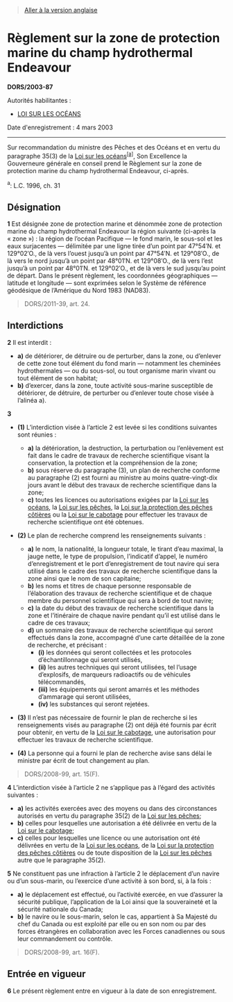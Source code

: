 > [Aller à la version anglaise](/en/Regulations/Statutory%20Orders%20and%20Regulations/2003/87.md)

# Règlement sur la zone de protection marine du champ hydrothermal Endeavour

**DORS/2003-87**

Autorités habilitantes : 
- [LOI SUR LES OCÉANS](/fr/Lois/Lois%20du%20Canada/1996/ch.%2031.md)

Date d'enregistrement : 4 mars 2003

----------

Sur recommandation du ministre des Pêches et des Océans et en vertu du paragraphe 35(3) de la [Loi sur les océans](/fr/Lois/Lois%20du%20Canada/1996/ch.%2031.md)<sup><a href='#footnotea_f'>[a]</a></sup>, Son Excellence la Gouverneure générale en conseil prend le Règlement sur la zone de protection marine du champ hydrothermal Endeavour, ci-après.

<a name='footnotea_f'><sup>a</sup></a>: L.C. 1996, ch. 31<br />




## Désignation


**1** Est désignée zone de protection marine et dénommée zone de protection marine du champ hydrothermal Endeavour la région suivante (ci-après la « zone ») : la région de l’océan Pacifique — le fond marin, le sous-sol et les eaux surjacentes — délimitée par une ligne tirée d’un point par 47°54′N. et 129°02′O., de là vers l’ouest jusqu’à un point par 47°54′N. et 129°08′O., de là vers le nord jusqu’à un point par 48°01′N. et 129°08′O., de là vers l’est jusqu’à un point par 48°01′N. et 129°02′O., et de là vers le sud jusqu’au point de départ. Dans le présent règlement, les coordonnées géographiques — latitude et longitude — sont exprimées selon le Système de référence géodésique de l’Amérique du Nord 1983 (NAD83).
> DORS/2011-39, art. 24.





## Interdictions


**2** Il est interdit :
- **a)** de détériorer, de détruire ou de perturber, dans la zone, ou d’enlever de cette zone tout élément du fond marin — notamment les cheminées hydrothermales — ou du sous-sol, ou tout organisme marin vivant ou tout élément de son habitat;
- **b)** d’exercer, dans la zone, toute activité sous-marine susceptible de détériorer, de détruire, de perturber ou d’enlever toute chose visée à l’alinéa a).



**3** 

- **(1)** L’interdiction visée à l’article 2 est levée si les conditions suivantes sont réunies :
	- **a)** la détérioration, la destruction, la perturbation ou l’enlèvement est fait dans le cadre de travaux de recherche scientifique visant la conservation, la protection et la compréhension de la zone;
	- **b)** sous réserve du paragraphe (3), un plan de recherche conforme au paragraphe (2) est fourni au ministre au moins quatre-vingt-dix jours avant le début des travaux de recherche scientifique dans la zone;
	- **c)** toutes les licences ou autorisations exigées par la [Loi sur les océans](/fr/Lois/Lois%20du%20Canada/1996/ch.%2031.md), la [Loi sur les pêches](/fr/Lois/Lois%20révisées%20du%20Canada/F/F-14.md), la [Loi sur la protection des pêches côtières](/fr/Lois/Lois%20révisées%20du%20Canada/C/C-33.md) ou la [Loi sur le cabotage](/fr/Lois/Lois%20du%20Canada/1992/ch.%2031.md) pour effectuer les travaux de recherche scientifique ont été obtenues.

- **(2)** Le plan de recherche comprend les renseignements suivants :
	- **a)** le nom, la nationalité, la longueur totale, le tirant d’eau maximal, la jauge nette, le type de propulsion, l’indicatif d’appel, le numéro d’enregistrement et le port d’enregistrement de tout navire qui sera utilisé dans le cadre des travaux de recherche scientifique dans la zone ainsi que le nom de son capitaine;
	- **b)** les noms et titres de chaque personne responsable de l’élaboration des travaux de recherche scientifique et de chaque membre du personnel scientifique qui sera à bord de tout navire;
	- **c)** la date du début des travaux de recherche scientifique dans la zone et l’itinéraire de chaque navire pendant qu’il est utilisé dans le cadre de ces travaux;
	- **d)** un sommaire des travaux de recherche scientifique qui seront effectués dans la zone, accompagné d’une carte détaillée de la zone de recherche, et précisant :
		- **(i)** les données qui seront collectées et les protocoles d’échantillonnage qui seront utilisés,
		- **(ii)** les autres techniques qui seront utilisées, tel l’usage d’explosifs, de marqueurs radioactifs ou de véhicules télécommandés,
		- **(iii)** les équipements qui seront amarrés et les méthodes d’ammarage qui seront utilisées,
		- **(iv)** les substances qui seront rejetées.

- **(3)** Il n’est pas nécessaire de fournir le plan de recherche si les renseignements visés au paragraphe (2) ont déjà été fournis par écrit pour obtenir, en vertu de la [Loi sur le cabotage](/fr/Lois/Lois%20du%20Canada/1992/ch.%2031.md), une autorisation pour effectuer les travaux de recherche scientifique.

- **(4)** La personne qui a fourni le plan de recherche avise sans délai le ministre par écrit de tout changement au plan.
> DORS/2008-99, art. 15(F).




**4** L’interdiction visée à l’article 2 ne s’applique pas à l’égard des activités suivantes :
- **a)** les activités exercées avec des moyens ou dans des circonstances autorisés en vertu du paragraphe 35(2) de la [Loi sur les pêches](/fr/Lois/Lois%20révisées%20du%20Canada/F/F-14.md);
- **b)** celles pour lesquelles une autorisation a été délivrée en vertu de la [Loi sur le cabotage](/fr/Lois/Lois%20du%20Canada/1992/ch.%2031.md);
- **c)** celles pour lesquelles une licence ou une autorisation ont été délivrées en vertu de la [Loi sur les océans](/fr/Lois/Lois%20du%20Canada/1996/ch.%2031.md), de la [Loi sur la protection des pêches côtières](/fr/Lois/Lois%20révisées%20du%20Canada/C/C-33.md) ou de toute disposition de la [Loi sur les pêches](/fr/Lois/Lois%20révisées%20du%20Canada/F/F-14.md) autre que le paragraphe 35(2).



**5** Ne constituent pas une infraction à l’article 2 le déplacement d’un navire ou d’un sous-marin, ou l’exercice d’une activité à son bord, si, à la fois :
- **a)** le déplacement est effectué, ou l’activité exercée, en vue d’assurer la sécurité publique, l’application de la Loi ainsi que la souveraineté et la sécurité nationale du Canada;
- **b)** le navire ou le sous-marin, selon le cas, appartient à Sa Majesté du chef du Canada ou est exploité par elle ou en son nom ou par des forces étrangères en collaboration avec les Forces canadiennes ou sous leur commandement ou contrôle.
> DORS/2008-99, art. 16(F).





## Entrée en vigueur


**6** Le présent règlement entre en vigueur à la date de son enregistrement.


